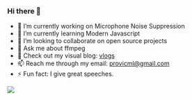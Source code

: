 ### Hi there 👋

- 🔭 I’m currently working on Microphone Noise Suppression
- 🌱 I’m currently learning Modern Javascript
- 👯 I’m looking to collaborate on open source projects
- 💬 Ask me about ffmpeg
- 📖 Check out my visual blog: [vlogs](https://vlogs.hashnode.dev/)
- 📫 Reach me through my email: provicml@gmail.com
- ⚡ Fun fact: I give great speeches.

![](https://komarev.com/ghpvc/?username=viictoo&style=flat&abbreviated=true&color=blueviolet)
